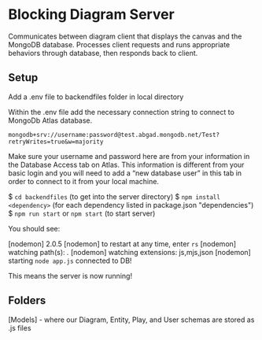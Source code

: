 # Blocking Diagram Server

Communicates between diagram client that displays the canvas and the MongoDB database. Processes client requests and runs appropriate behaviors through database, then responds back to client.

## Setup

Add a .env file to backendfiles folder in local directory 

Within the .env file add the necessary connection string to connect to MongoDb Atlas database. 

`mongodb+srv://username:password@test.abgad.mongodb.net/Test?retryWrites=true&w=majority` 

Make sure your username and password here are from your information in the Database Access tab on Atlas. This information is different from your basic login and you will need to add a “new database user” in this tab in order to connect to it from your local machine.

$ `cd backendfiles` (to get into the server directory)
$ `npm install <dependency>` (for each dependency listed in package.json "dependencies")
$ `npm run start` or `npm start` (to start server)

You should see:

[nodemon] 2.0.5
[nodemon] to restart at any time, enter `rs`
[nodemon] watching path(s): *.*
[nodemon] watching extensions: js,mjs,json
[nodemon] starting `node app.js`
connected to DB!

This means the server is now running!

## Folders

[Models] - where our Diagram, Entity, Play, and User schemas are stored as .js files

